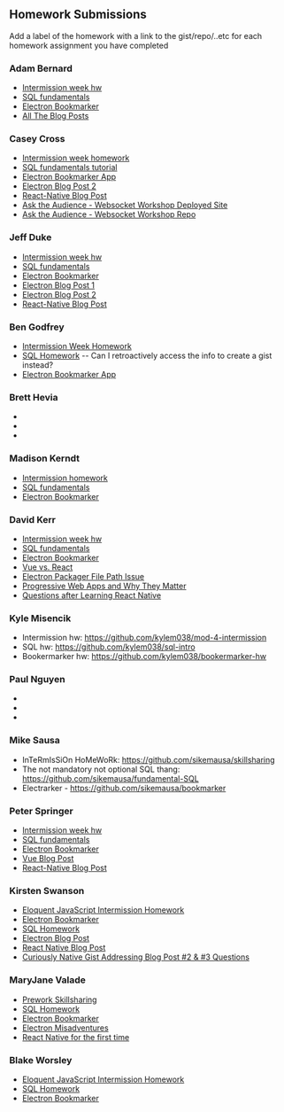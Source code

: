 ## Homework Submissions

Add a label of the homework with a link to the gist/repo/..etc for each homework assignment you have completed

### Adam Bernard
* [Intermission week hw](https://github.com/ab255/mod4prework)
* [SQL fundamentals](https://github.com/ab255/bookmarker)
* [Electron Bookmarker](https://gist.github.com/ab255/1dd831a200bb018dc858a9d49eb9a6c9)
* [All The Blog Posts](https://medium.com/@AJBernard2)

### Casey Cross
* [Intermission week homework ](https://github.com/kccrs/skillsharing)
* [SQL fundamentals tutorial ](https://gist.github.com/kccrs/f7c441e4b80d91b56795c4f6241d76ae)
* [Electron Bookmarker App ](https://github.com/kccrs/bookmarker)
* [Electron Blog Post 2](https://medium.com/@hellocaseycross/building-an-electron-app-with-ember-and-then-burning-it-down-dbdf70c579e1#.av1ai7wo5)
* [React-Native Blog Post](https://medium.com/@hellocaseycross/diving-in-to-react-native-7d5191601d7d#.x87qoac3p)
* [Ask the Audience - Websocket Workshop Deployed Site](https://ask-audience.herokuapp.com/)
* [Ask the Audience - Websocket Workshop Repo](https://github.com/kccrs/ask-the-audience)

### Jeff Duke
* [Intermission week hw](https://github.com/Jeff-Duke/skill-sharing-website)
* [SQL fundamentals](https://gist.github.com/Jeff-Duke/096ef12154f312b91812d788a2a810fa)
* [Electron Bookmarker](https://github.com/Jeff-Duke/bookmarker)
* [Electron Blog Post 1](https://medium.com/@Jeff_Duke_io/working-with-html5-audio-in-electron-645b2d2202bd#.ve0filbxv)
* [Electron Blog Post 2](https://medium.com/@Jeff_Duke_io/reflections-on-creating-an-electron-vue-app-bbc0b4c2c0ff#.uzxtpig56)
* [React-Native Blog Post](https://medium.com/@Jeff_Duke_io/react-vs-react-native-805e4283e8ee#.pjqv4dzig)

### Ben Godfrey
* [Intermission Week Homework ](https://github.com/bcgodfrey91/module-4-prework)
* [SQL Homework](https://github.com/bcgodfrey91/sql-example) -- Can I retroactively access the info to create a gist instead?
* [Electron Bookmarker App ](https://github.com/bcgodfrey91/electron-bookmarker)

### Brett Hevia
*
*
*

### Madison Kerndt
* [Intermission homework](https://github.com/madison-kerndt/mod4-prework)
* [SQL fundamentals](https://gist.github.com/madison-kerndt/0913d5eeecbaac900d4ce1afeb08ea45)
* [Electron Bookmarker](https://github.com/madison-kerndt/mark_the_bookmarker)

### David Kerr
* [Intermission week hw](https://github.com/kerrd89/dk-mod4-hw)
* [SQL fundamentals](https://gist.github.com/kerrd89/6e91622dcdeb54e8dbb21d09e979de5c)
* [Electron Bookmarker](https://github.com/kerrd89/bookmarker)
* [Vue vs. React](https://hackernoon.com/vue-vs-react-254a874d74ab#.53v744h1s)
* [Electron Packager File Path Issue](https://medium.com/@dkerrious/electron-packager-file-path-issue-24f4bcbfc970#.1p4piurpf)
* [Progressive Web Apps and Why They Matter](https://medium.com/@dkerrious/progressive-web-apps-and-why-they-matter-24dcbd12eb98#.r0d9awv20)
* [Questions after Learning React Native](https://medium.com/@dkerrious/questions-for-the-creators-of-react-native-702770c48e94#.612jdvwfz)

### Kyle Misencik
* Intermission hw: https://github.com/kylem038/mod-4-intermission
* SQL hw: https://github.com/kylem038/sql-intro
* Bookermarker hw: https://github.com/kylem038/bookermarker-hw

### Paul Nguyen
*
*
*

### Mike Sausa
* InTeRmIsSiOn HoMeWoRk: https://github.com/sikemausa/skillsharing
* The not mandatory not optional SQL thang: https://github.com/sikemausa/fundamental-SQL
* Electrarker - https://github.com/sikemausa/bookmarker

### Peter Springer
* [Intermission week hw](https://github.com/Peter-Springer/skill-sharing)
* [SQL fundamentals](https://github.com/Peter-Springer/fundamental_sql)
* [Electron Bookmarker](https://github.com/Peter-Springer/electron-hw)
* [Vue Blog Post](https://medium.com/@peterspringer829/using-vue-js-for-the-first-time-45ff7fa94833#.q80jf0yu7)
* [React-Native Blog Post](https://medium.com/front-end-hacking/getting-started-with-react-native-1eedf16f2e18#.uep7nh2np)

### Kirsten Swanson
* [Eloquent JavaScript Intermission Homework](https://github.com/swanie21/eloquent-javascript-chap21-project)
* [Electron Bookmarker](https://github.com/swanie21/electron-bookmarker)
* [SQL Homework](https://gist.github.com/swanie21/c215cb7afeae62c38a1c1620977e9d88)
* [Electron Blog Post](https://medium.com/@kswanie21/electron-vue-js-f6c40abeb625#.krpa79729)
* [React Native Blog Post](https://medium.com/@kswanie21/react-vs-react-native-fa86b35b1961#.robmrwsxg)
* [Curiously Native Gist Addressing Blog Post #2 & #3 Questions](https://gist.github.com/swanie21/9f3c44388a064631eb0982327d57964f)

### MaryJane Valade
* [Prework Skillsharing](https://github.com/mjvalade/skillsharing-prework)
* [SQL Homework](https://gist.github.com/mjvalade/1aea05c6c562366f66f628c4b2458583)
* [Electron Bookmarker](https://github.com/mjvalade/electron-bookmarker-lesson)
* [Electron Misadventures](https://medium.com/@mjvalade/electron-misadventures-initial-thoughts-3cad2b66c437#.ja04txydn)
* [React Native for the first time](https://medium.com/@mjvalade/react-native-for-the-first-time-673d58e4e13a#.n012gc70u)

### Blake Worsley
* [Eloquent JavaScript Intermission Homework](https://github.com/blakeworsley/intermission-skillsharing)
* [SQL Homework](https://gist.github.com/blakeworsley/537e0e1dedd4cfa33d83d572b81f4c53)
* [Electron Bookmarker](https://github.com/blakeworsley/bookmarker)
